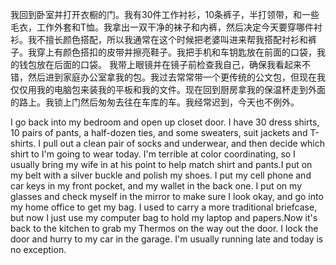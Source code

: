 我回到卧室并打开衣橱的门。我有30件工作衬衫，10条裤子，半打领带，和一些毛衣，工作外套和T恤。我拿出一双干净的袜子和内裤，然后决定今天要穿哪件衬衫。我不擅长颜色搭配，所以我通常在这个时候把老婆叫进来帮我搭配衬衫和裤子。我穿上有颜色搭扣的皮带并擦亮鞋子。我把手机和车钥匙放在前面的口袋，我的钱包放在后面的口袋。
我带上眼镜并在镜子前检查我自己，确保我看起来不错，然后进到家庭办公室拿我的包。我过去常常带一个更传统的公文包，但现在我仅仅用我的电脑包来装我的平板和我的文件。现在回到厨房拿我的保温杯走到外面的路上。我锁上门然后匆匆去往在车库的车。我经常迟到，今天也不例外。

I go back into my bedroom and open up closet door. I have 30 dress shirts, 10 pairs of pants, a half-dozen ties, and some sweaters, suit jackets and T-shirts. I pull out a clean pair of socks and underwear, and then decide which shirt to I'm going to wear today. I'm terrible at color coordinating, so I usually bring my wife in at his point to help match shirt and pants.I put on my belt with a silver buckle and polish my shoes. I put my cell phone and car keys in my front pocket, and my wallet in the back one.
I put on my glasses and check myself in the mirror to make sure I look okay, and go into my home office to get my bag. I used to carry a more traditional briefcase, but now I just use my computer bag to hold my laptop and papers.Now it's back to the kitchen to grab my Thermos on the way out the door. I lock the door and hurry to my car in the garage. I'm usually running late and today is no exception.